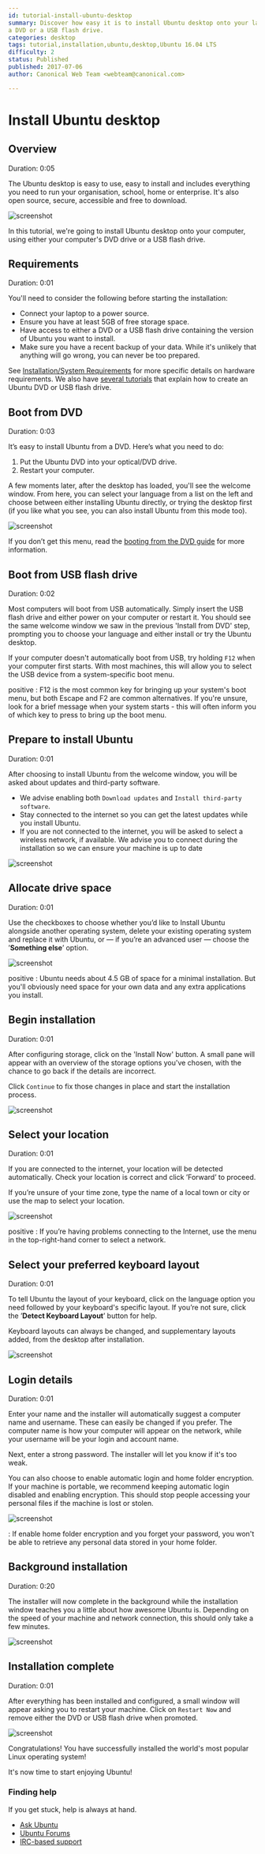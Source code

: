 ```yaml
---
id: tutorial-install-ubuntu-desktop
summary: Discover how easy it is to install Ubuntu desktop onto your laptop or PC computer, from either
a DVD or a USB flash drive.
categories: desktop
tags: tutorial,installation,ubuntu,desktop,Ubuntu 16.04 LTS
difficulty: 2
status: Published
published: 2017-07-06
author: Canonical Web Team <webteam@canonical.com>

---
```


# Install Ubuntu desktop

## Overview
Duration: 0:05

The Ubuntu desktop is easy to use, easy to install and includes everything you need to run your organisation, school, home or enterprise. It's also open source, secure, accessible and free to download.

![screenshot](https://assets.ubuntu.com/v1/8de0a986-ubuntu-desktop.png)

In this tutorial, we're going to install Ubuntu desktop onto your computer, using either your computer's DVD drive or a USB flash drive.

## Requirements
Duration: 0:01

You'll need to consider the following before starting the installation:

* Connect your laptop to a power source.
* Ensure you have at least 5GB of free storage space.
* Have access to either a DVD or a USB flash drive containing the version of Ubuntu you want
  to install.
* Make sure you have a recent backup of your data. While it's unlikely that
  anything will go wrong, you can never be too prepared.

See [Installation/System Requirements](https://help.ubuntu.com/community/Installation/SystemRequirements) for more specific details on hardware requirements. We also have [several tutorials](/) that explain how to create an Ubuntu DVD or USB flash drive.

## Boot from DVD
Duration: 0:03

It’s easy to install Ubuntu from a DVD. Here’s what you need to do:

1. Put the Ubuntu DVD into your optical/DVD drive.
1. Restart your computer.

A few moments later, after the desktop has loaded, you'll see the welcome window. From here, you can select your language from a list on the left and choose between either installing Ubuntu directly, or trying the desktop first (if you like what you see, you can also install Ubuntu from this mode too).

![screenshot](https://assets.ubuntu.com/v1/dfc572f0-download-desktop-install-ubuntu-desktop_1.jpg)

If you don’t get this menu, read the [booting from the DVD guide](https://help.ubuntu.com/community/BootFromCD?_ga=2.102380610.2115462233.1496186978-1155966827.1485186360) for more information.

## Boot from USB flash drive
Duration: 0:02

Most computers will boot from USB automatically. Simply insert the USB flash drive and either power on your computer or restart it. You should see the same welcome window we saw in the previous 'Install from DVD' step, prompting you to choose your language and either install or try the Ubuntu desktop.

If your computer doesn't automatically boot from USB, try holding `F12` when your computer first starts. With most machines, this will allow you to select the USB device from a system-specific boot menu.

positive
: F12 is the most common key for bringing up your system's boot menu, but both Escape and F2 are common alternatives. If you're unsure, look for a brief message when your system starts - this will often inform you of which key to press to bring up the boot menu.

## Prepare to install Ubuntu
Duration: 0:01

After choosing to install Ubuntu from the welcome window, you will be asked about updates and third-party software.

- We advise enabling both `Download updates` and `Install third-party software`.
- Stay connected to the internet so you can get the latest updates while you install Ubuntu.
- If you are not connected to the internet, you will be asked to select a wireless network, if available. We advise you to connect during the installation so we can ensure your machine is up to date

![screenshot](https://assets.ubuntu.com/v1/3bbb0e35-download-desktop-install-ubuntu-desktop_2.jpg)

## Allocate drive space
Duration: 0:01

Use the checkboxes to choose whether you’d like to Install Ubuntu alongside another operating system, delete your existing operating system and replace it with Ubuntu, or — if you’re an advanced user — choose the ’**Something else**’ option.

![screenshot](https://assets.ubuntu.com/v1/e07b98b8-ubuntu-installation-type.png)

positive
: Ubuntu needs about 4.5 GB of space for a minimal installation. But you'll obviously need space for your own data and any extra applications you install.

## Begin installation
Duration: 0:01

After configuring storage, click on the 'Install Now' button. A small pane will appear with an overview of the storage options you've chosen, with the chance to go back if the details are incorrect.

Click `Continue` to fix those changes in place and start the installation process.

![screenshot](https://assets.ubuntu.com/v1/a76b68ce-ubuntu-verify-install.png)

## Select your location
Duration: 0:01

If you are connected to the internet, your location will be detected automatically. Check your location is correct and click ’Forward’ to proceed.

If you’re unsure of your time zone, type the name of a local town or city or use the map to select your location.

![screenshot](https://assets.ubuntu.com/v1/a942aa3d-download-desktop-install-ubuntu-desktop_6.jpg)

positive
: If you’re having problems connecting to the Internet, use the menu in the top-right-hand corner to select a network.

## Select your preferred keyboard layout
Duration: 0:01

To tell Ubuntu the layout of your keyboard, click on the language option you need followed by your keyboard's specific layout. If you’re not sure, click the ’**Detect Keyboard Layout**’ button for help.

Keyboard layouts can always be changed, and supplementary layouts added, from the desktop after installation.

![screenshot](https://assets.ubuntu.com/v1/310b5196-download-desktop-install-ubuntu-desktop_7.jpg)

## Login details
Duration: 0:01

Enter your name and the installer will automatically suggest a computer name and username. These can easily be changed if you prefer. The computer name is how your computer will appear on the network, while your username will be your login and account name.

Next, enter a strong password. The installer will let you know if it's too weak.

You can also choose to enable automatic login and home folder encryption. If your machine is portable, we recommend keeping automatic login disabled and enabling encryption. This should stop people accessing your personal files if the machine is lost or stolen.

![screenshot](https://assets.ubuntu.com/v1/69d32ea7-download-desktop-install-ubuntu-desktop_8.jpg)

: If enable home folder encryption and you forget your password, you won't be able to retrieve any personal data stored in your home folder.

## Background installation
Duration: 0:20

The installer will now complete in the background while the installation window teaches you a little about how awesome Ubuntu is. Depending on the speed of your machine and network connection, this should only take a few minutes.

![screenshot](https://assets.ubuntu.com/v1/4e133117-download-desktop-install-ubuntu-desktop_9.jpg)

## Installation complete
Duration: 0:01

After everything has been installed and configured, a small window will appear asking you to restart your machine. Click on `Restart Now` and remove either the DVD or USB flash drive when promoted.

![screenshot](https://assets.ubuntu.com/v1/f4e2a592-download-desktop-install-ubuntu-desktop_10.jpg)

Congratulations! You have successfully installed the world's most popular Linux operating system!

It's now time to start enjoying Ubuntu!

### Finding help

If you get stuck, help is always at hand.

* [Ask Ubuntu](https://askubuntu.com/)
* [Ubuntu Forums](https://ubuntuforums.org/)
* [IRC-based support](https://wiki.ubuntu.com/IRC/ChannelList)
